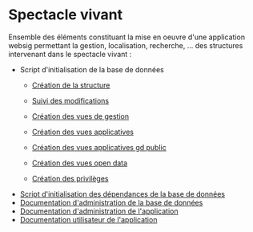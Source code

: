 # Spectacle vivant

Ensemble des éléments constituant la mise en oeuvre d'une application websig permettant la gestion, localisation, recherche, ... des structures intervenant dans le spectacle vivant :

- Script d'initialisation de la base de données
  * [Création  de la structure](sql/m_cul_spectacl_vivant.sql)
  
  * [Suivi des modifications](sql/pei_00_trace.sql)
  * [Création des vues de gestion](sql/pei_20_vues_gestion.sql)
  * [Création des vues applicatives](sql/pei_21_vues_xapps.sql)
  * [Création des vues applicatives gd public](sql/pei_22_vues_xapps_public.sql)
  * [Création des vues open data](sql/pei_23_vues_xopendata.sql)
  * [Création des privilèges](sql/pei_99_grant.sql)
- [Script d'initialisation des dépendances de la base de données](sql/init_bd_pei_dependencies.sql)
- [Documentation d'administration de la base de données](doc/doc_admin_bd_pei.md)
- [Documentation d'administration de l'application](doc/doc_admin_app_pei.md)
- [Documentation utilisateur de l'application](doc/doc_user_app_pei.md)
